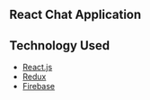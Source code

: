 ## React Chat Application

## Technology Used
 - [React.js](https://reactjs.org)
 - [Redux](https://redux.js.org)
 - [Firebase](https://firebase.google.com)